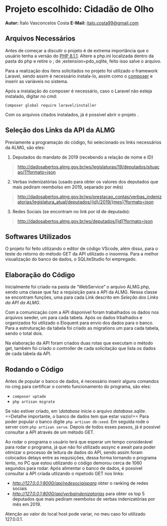 
# Projeto escolhido: Cidadão de Olho 
**Autor:** Ítalo Vasconcelos Costa
**E-Mail:** italo.costa99@gmail.com
## Arquivos Necessários
Antes de começar a discutir o projeto é de extrema importância que o usuário tenha a versão do [PHP 8.1.1](https://www.php.net/downloads). Altere a php.ini localizada dentro da pasta do php e retire o ; de ;extension=pdo_sqlite, feito isso salve o arquivo.

Para a realização dos itens solicitados no projeto foi utilizado o framework Laravel, sendo assim é necessário instala-lo, assim como o [composer](https://getcomposer.org/download/) e inserir as variáveis no sistema.

Após a instalação do composer é necessário, caso o Laravel não esteja instalado, digitar no cmd:

 `Composer global require laravel/installer`    

Com os arquivos citados instalados, já é possível abrir o projeto .


## Seleção dos Links da API da ALMG

Previamente a programação do código, foi selecionado os links necessários da ALMG, são eles:

 1. Deputados do mandato de 2019 (recebendo a relação de nome e ID)

> http://dadosabertos.almg.gov.br/ws/legislaturas/19/deputados/situacao/1?formato=json

 2. Verbas indenizatórias (usado para obter os valores dos deputados que mais pediram reembolso em 2019, separado por mês)
 
>http://dadosabertos.almg.gov.br/ws/prestacao_contas/verbas_indenizatorias/legislatura_atual/deputados/{id}/2019/{mes}?formato=json

3. Redes Sociais (se encontram no link por id de deputado):

> http://dadosabertos.almg.gov.br/ws/deputados/[id]?formato=json

## Softwares Utilizados

O projeto foi feito utilizando o editor de código VScode, além disso, para o teste do retorno do método GET da API utilizado o insomnia. Para a melhor visualização do banco de dados, o SQLiteStudio foi empregado.

## Elaboração do Código

Inicialmente foi criado na pasta de “WebService” o arquivo ALMG.php, sendo uma classe que faz a requisição para a API da ALMG. Nessa classe se encontram funções, uma para cada Link descrito em *Seleção dos Links da API da ALMG*.

Com a comunicação com a API disponível foram trabalhados os dados nos arquivos seeder, um para cada tabela.
Após os dados trbalhados e organizados foi utilizado o Eloquent para envio dos dados para o banco.
Para a estruturação da tabela foi criado as migrations um para cada tabela, sendo o total dois.

Na elaboração da API foram criados duas rotas que executam o método get, também foi criado o controller de cada solicitação que lista os dados de cada tabela da API.

## Rodando o Código

Antes de popular o banco de dados, é necessário inserir alguns comandos no cmg para certificar o correto funcionamento do programa, são eles:

 - `composer uptade`
 - `php artisan migrate` 

Se não estiver criado, em *\database* inicie o arquivo *database.sqlite*. ==Detalhe importante, o banco de dados tem que estar vazio!==
Para poder popular o banco digite `php artisan db:seed`. Em seguida rode o server com `php artisan serve`. Depois de todos esses passos, já é possível consultar a API através de um método GET.

Ao rodar o programa o usuário terá que esperar um tempo considerável para rodar o programa, já que não
foi utilizado assync e await para poder otimizar o processo de leitura de dados do API, sendo assim foram colocados delays entre as requisições, dessa forma tornando o programa lento, no PC que estou utilizando o código demorou cerca de 1060 segundos para rodar.
Após alimentar o banco de dados, é possível consultar a API criada utlizando o mpetodo GET nos links:

 - *http://127.0.0.1:8000/api/redesociaispara* obter o ranking de redes sociais
 - *http://127.0.0.1:8000/api/verbaindenizatorias* para obter os top 5 deputados que mais pediram reembolso de verbas indenizatórias por mês em 2019.

Atenção ao valor do local host pode variar, no meu caso foi utilizado 127.0.0.1.